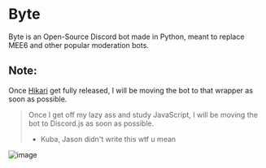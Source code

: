 # Byte

Byte is an Open-Source Discord bot made in Python, meant to replace MEE6 and other popular moderation bots.

## Note:
Once [Hikari](https://www.hikari-py.dev/) get fully released, I will be moving the bot to that wrapper as soon as possible.

> Once I get off my lazy ass and study JavaScript, I will be moving the bot to Discord.js as soon as possible.
> - Kuba, Jason didn't write this wtf u mean

![image](https://user-images.githubusercontent.com/66474423/147354731-543776ec-3cbe-4cd7-ae0c-c7dc612ceee8.png)
